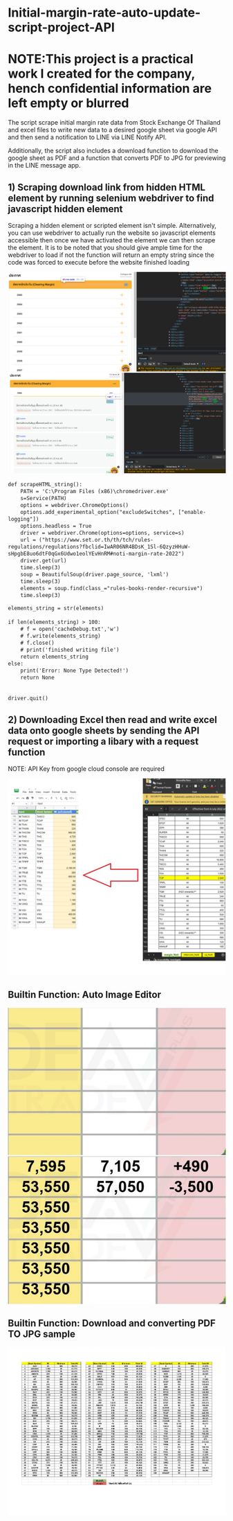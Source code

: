 # Initial-margin-rate-auto-update-script-project-API
# NOTE:This project is a practical work I created for the company, hench confidential information are left empty or blurred
The script scrape initial margin rate data from Stock Exchange Of Thailand and excel files to write new data to a desired google sheet via google API and then send a notification to LINE via LINE Notify API.

Additionally, the script also includes a download function to download the google sheet as PDF and a function that converts PDF to JPG for previewing in the LINE message app.

## 1) Scraping download link from hidden HTML element by running selenium webdriver to find javascript hidden element
Scraping a hidden element or scripted element isn't simple. Alternatively, you can use webdriver to actually run the website so javascript elements accessible then once we have activated the element we can then scrape the element. It is to be noted that you should give ample time for the webdriver to load if not the function will return an empty string since the code was forced to execute before the website finished loading 


![](step1.1.png)
![](step1.png)
```
def scrapeHTML_string():
    PATH = 'C:\Program Files (x86)\chromedriver.exe'
    s=Service(PATH)
    options = webdriver.ChromeOptions() 
    options.add_experimental_option("excludeSwitches", ["enable-logging"])
    options.headless = True
    driver = webdriver.Chrome(options=options, service=s)
    url = ("https://www.set.or.th/th/tch/rules-regulations/regulations?fbclid=IwAR06NR4BDsK_1Sl-6QzyzHHuW-sHpgbE8uo6dtF0qGx6Udwo1eolYEvHnRM#noti-margin-rate-2022")
    driver.get(url)
    time.sleep(3)
    soup = BeautifulSoup(driver.page_source, 'lxml')
    time.sleep(3)
    elements = soup.find(class_="rules-books-render-recursive")
    time.sleep(3)
```

    elements_string = str(elements)

    if len(elements_string) > 100:
        # f = open('cacheDebug.txt','w')
        # f.write(elements_string)
        # f.close()
        # print('finished writing file')
        return elements_string
    else:
        print('Error: None Type Detected!')
        return None


    driver.quit()
    

## 2) Downloading Excel then read and write excel data onto google sheets by sending the API request or importing a libary with a request function 
NOTE: API Key from google cloud console are required


![](output.jpg)


## Builtin Function: Auto Image Editor
![](gen1.jpg)
![](gen2.jpg)

## Builtin Function: Download and converting PDF TO JPG sample
![](page0.jpg)

